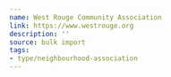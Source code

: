 ```yaml
---
name: West Rouge Community Association
link: https://www.westrouge.org
description: ''
source: bulk import
tags:
- type/neighbourhood-association
---
```


<!-- Community added via bulk import -->
